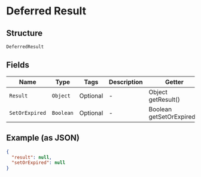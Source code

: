
# Deferred Result

## Structure

`DeferredResult`

## Fields

| Name | Type | Tags | Description | Getter | Setter |
|  --- | --- | --- | --- | --- | --- |
| `Result` | `Object` | Optional | - | Object getResult() | setResult(Object result) |
| `SetOrExpired` | `Boolean` | Optional | - | Boolean getSetOrExpired() | setSetOrExpired(Boolean setOrExpired) |

## Example (as JSON)

```json
{
  "result": null,
  "setOrExpired": null
}
```

